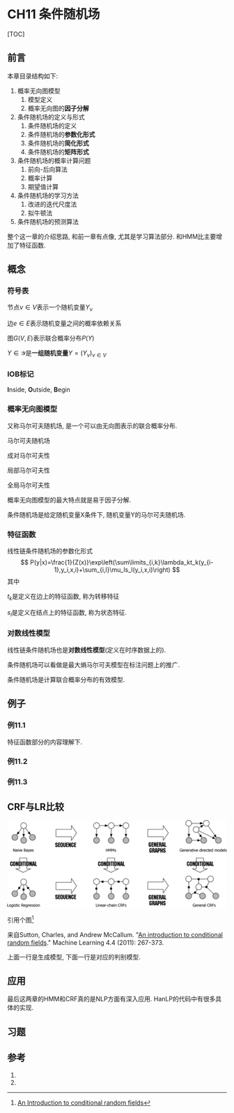 # CH11 条件随机场

[TOC]

## 前言

本章目录结构如下:

1. 概率无向图模型
   1. 模型定义
   1. 概率无向图的**因子分解**
1. 条件随机场的定义与形式
   1. 条件随机场的定义
   1. 条件随机场的**参数化形式**
   1. 条件随机场的**简化形式**
   1. 条件随机场的**矩阵形式**
1. 条件随机场的概率计算问题
   1. 前向-后向算法
   1. 概率计算
   1. 期望值计算
1. 条件随机场的学习方法
   1. 改进的迭代尺度法
   1. 拟牛顿法
1. 条件随机场的预测算法

整个这一章的介绍思路, 和前一章有点像, 尤其是学习算法部分. 和HMM比主要增加了特征函数.

## 概念

### 符号表

节点$\nu\in V$表示一个随机变量$Y_{\nu}$

边$e\in E$表示随机变量之间的概率依赖关系

图$G(V,E)$表示联合概率分布$P(Y)$

$Y\in \mathcal Y$是**一组随机变量**$Y=(Y_{\nu})_{\nu \in V}$

### IOB标记

**I**nside, **O**utside, **B**egin



### 概率无向图模型

又称马尔可夫随机场, 是一个可以由无向图表示的联合概率分布.



马尔可夫随机场

成对马尔可夫性

局部马尔可夫性

全局马尔可夫性

概率无向图模型的最大特点就是易于因子分解.

条件随机场是给定随机变量X条件下, 随机变量Y的马尔可夫随机场.

### 特征函数

线性链条件随机场的参数化形式
$$
P(y|x)=\frac{1}{Z(x)}\exp\left(\sum\limits_{i,k}\lambda_kt_k(y_{i-1},y_i,x,i)+\sum_{i,l}\mu_ls_l(y_i,x,i)\right)
$$
其中

$t_k$是定义在边上的特征函数, 称为转移特征

$s_l$是定义在结点上的特征函数, 称为状态特征.



### 对数线性模型

线性链条件随机场也是**对数线性模型**(定义在时序数据上的).

条件随机场可以看做是最大熵马尔可夫模型在标注问题上的推广.

条件随机场是计算联合概率分布的有效模型.

## 例子

### 例11.1

特征函数部分的内容理解下.

### 例11.2



### 例11.3

## CRF与LR比较

![1537524145846](assets/1537524145846.png)

引用个图[^1]

来自Sutton, Charles, and Andrew McCallum. "[An introduction to conditional random fields](http://homepages.inf.ed.ac.uk/csutton/publications/crftut-fnt.pdf)." Machine Learning 4.4 (2011): 267-373.

上面一行是生成模型, 下面一行是对应的判别模型.



## 应用

最后这两章的HMM和CRF真的是NLP方面有深入应用. HanLP的代码中有很多具体的实现. 

## 习题



## 参考

1. [^1]: [An Introduction to conditional random fields](http://homepages.inf.ed.ac.uk/csutton/publications/crftut-fnt.pdf)

1. [^2]: [HanLp](http://hanlp.com/)